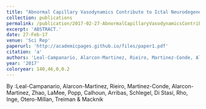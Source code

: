 ```yaml
---
title: "Abnormal Capillary Vasodynamics Contribute to Ictal Neurodegeneration in Epilepsy."
collection: publications
permalink: /publication/2017-02-27-AbnormalCapillaryVasodynamicsContributeToIctalNeurodegeneration
excerpt: 'ABSTRACT.'
date: 27-Feb-17
venue: 'Sci Rep'
paperurl: 'http://academicpages.github.io/files/paper1.pdf'
citation: 'a'
authors: 'Leal-Campanario, Alarcon-Martinez, Rieiro, Martinez-Conde, Alarcon-Martinez, Zhao, LaMee, Popp, Calhoun, Arribas, Schlegel, Di Stasi, Rho, Inge, Otero-Millan, Treiman & Macknik'
year: '2017'
coloryear: 140,46,0,0.2
---
```


By :Leal-Campanario, Alarcon-Martinez, Rieiro, Martinez-Conde, Alarcon-Martinez, Zhao, LaMee, Popp, Calhoun, Arribas, Schlegel, Di Stasi, Rho, Inge, Otero-Millan, Treiman & Macknik

